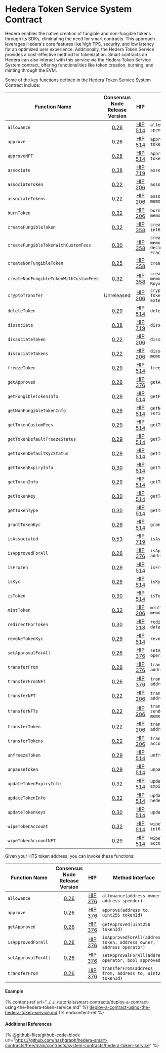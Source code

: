 # Hedera Token Service System Contract

Hedera enables the native creation of fungible and non-fungible tokens through its SDKs, eliminating the need for smart contracts. This approach leverages Hedera's core features like high TPS, security, and low latency for an optimized user experience. Additionally, the Hedera Token Service provides a cost-effective method for tokenization. Smart contracts on Hedera can also interact with this service via the Hedera Token Service System contract, offering functionalities like token creation, burning, and minting through the EVM.

Some of the key functions defined in the Hedera Token Service System Contract include:

<table data-full-width="false"><thead><tr><th width="206">Function Name</th><th width="118" align="center">Consensus Node Release Version</th><th width="63" align="center">HIP</th><th>Method Interface</th></tr></thead><tbody><tr><td><code>allowance</code></td><td align="center"><a href="https://docs.hedera.com/hedera/networks/release-notes/services#v0.26">0.26</a></td><td align="center"><a href="https://hips.hedera.com/hip/hip-514">HIP 514</a></td><td><code>allowance(address token, address owner, address spender)</code></td></tr><tr><td><code>approve</code></td><td align="center"><a href="https://docs.hedera.com/hedera/networks/release-notes/services#v0.26">0.26</a></td><td align="center"><a href="https://hips.hedera.com/hip/hip-514">HIP 514</a></td><td><code>approve(address token, address to, uint256 tokenId)</code></td></tr><tr><td><code>approveNFT</code></td><td align="center"><a href="https://docs.hedera.com/hedera/networks/release-notes/services#v0.28">0.28</a></td><td align="center"><a href="https://hips.hedera.com/hip/hip-514">HIP 514</a></td><td><code>approveNFT(address token, address to, uint256 tokenId)</code></td></tr><tr><td><code>associate</code></td><td align="center"><a href="https://docs.hedera.com/hedera/networks/release-notes/services#v0.38">0.38</a></td><td align="center"><a href="https://hips.hedera.com/hip/hip-719">HIP 719</a></td><td><code>associate()</code></td></tr><tr><td><code>associateToken</code></td><td align="center"><a href="https://docs.hedera.com/hedera/networks/release-notes/services#v0.22">0.22</a></td><td align="center"><a href="https://hips.hedera.com/hip/hip-206">HIP 206</a></td><td><code>associateToken(address account, address token)</code></td></tr><tr><td><code>associateTokens</code></td><td align="center"><a href="https://docs.hedera.com/hedera/networks/release-notes/services#v0.22">0.22</a></td><td align="center"><a href="https://hips.hedera.com/hip/hip-206">HIP 206</a></td><td><code>associateTokens(address account, address[] memory tokens)</code></td></tr><tr><td><code>burnToken</code></td><td align="center"><a href="https://docs.hedera.com/hedera/networks/release-notes/services#v0.32">0.32</a></td><td align="center"><a href="https://hips.hedera.com/hip/hip-206">HIP 206</a></td><td><code>burnToken(address token, int64 amount, int64[] memory serialNumbers)</code></td></tr><tr><td><code>createFungibleToken</code></td><td align="center"><a href="https://docs.hedera.com/hedera/networks/release-notes/services#v0.32">0.32</a></td><td align="center"><a href="https://hips.hedera.com/hip/hip-358">HIP 358</a></td><td><code>createFungibleToken(HederaToken memory token, int64 initialTotalSupply, int32 decimals)</code></td></tr><tr><td><code>createFungibleTokenWithCustomFees</code></td><td align="center"><a href="https://docs.hedera.com/hedera/networks/release-notes/services#v0.30">0.30</a></td><td align="center"><a href="https://hips.hedera.com/hip/hip-358">HIP 358</a></td><td><code>createFungibleTokenWithCustomFees(HederaToken memory token, int64 initialTotalSupply, int32 decimals, FixedFee[] memory fixedFees, FractionalFee[] memory fractionalFees)</code></td></tr><tr><td><code>createNonFungibleToken</code></td><td align="center"><a href="https://docs.hedera.com/hedera/networks/release-notes/services#v0.25">0.25</a></td><td align="center"><a href="https://hips.hedera.com/hip/hip-358">HIP 358</a></td><td><code>createNonFungibleToken(HederaToken memory token)</code></td></tr><tr><td><code>createNonFungibleTokenWithCustomFees</code></td><td align="center"><a href="https://docs.hedera.com/hedera/networks/release-notes/services#v0.32">0.32</a></td><td align="center"><a href="https://hips.hedera.com/hip/hip-358">HIP 358</a></td><td><code>createNonFungibleTokenWithCustomFees(HederaToken memory token, FixedFee[] memory fixedFees, RoyaltyFee[] memory royaltyFees)</code></td></tr><tr><td><code>cryptoTransfer</code></td><td align="center">Unreleased</td><td align="center"><a href="https://hips.hedera.com/hip/hip-206">HIP 206</a></td><td><code>cryptoTransfer(TransferList memory transferList, TokenTransferList[] memory tokenTransfers) external returns (int64 responseCode)</code></td></tr><tr><td><code>deleteToken</code></td><td align="center"><a href="https://docs.hedera.com/hedera/networks/release-notes/services#v0.29">0.29</a></td><td align="center"><a href="https://hips.hedera.com/hip/hip-514">HIP 514</a></td><td><code>deleteToken(address token)</code></td></tr><tr><td><code>dissociate</code></td><td align="center"><a href="https://docs.hedera.com/hedera/networks/release-notes/services#v0.38">0.38</a></td><td align="center"><a href="https://hips.hedera.com/hip/hip-719">HIP 719</a></td><td><code>dissociate()</code></td></tr><tr><td><code>dissociateToken</code></td><td align="center"><a href="https://docs.hedera.com/hedera/networks/release-notes/services#v0.22">0.22</a></td><td align="center"><a href="https://hips.hedera.com/hip/hip-206">HIP 206</a></td><td><code>dissociateToken(address account, address token)</code></td></tr><tr><td><code>dissociateTokens</code></td><td align="center"><a href="https://docs.hedera.com/hedera/networks/release-notes/services#v0.22">0.22</a></td><td align="center"><a href="https://hips.hedera.com/hip/hip-206">HIP 206</a></td><td><code>dissociateTokens(address account, address[] memory tokens)</code></td></tr><tr><td><code>freezeToken</code></td><td align="center"><a href="https://docs.hedera.com/hedera/networks/release-notes/services#v0.29">0.29</a></td><td align="center"><a href="https://hips.hedera.com/hip/hip-514">HIP 514</a></td><td><code>freezeToken(address token, address account)</code></td></tr><tr><td><code>getApproved</code></td><td align="center"><a href="https://docs.hedera.com/hedera/networks/release-notes/services#v0.26">0.26</a></td><td align="center"><a href="https://hips.hedera.com/hip/hip-376">HIP 376</a></td><td><code>getApproved(address token, uint256 tokenId)</code></td></tr><tr><td><code>getFungibleTokenInfo</code></td><td align="center"><a href="https://docs.hedera.com/hedera/networks/release-notes/services#v0.29">0.29</a></td><td align="center"><a href="https://hips.hedera.com/hip/hip-514">HIP 514</a></td><td><code>getFungibleTokenInfo(address token)</code></td></tr><tr><td><code>getNonFungibleTokenInfo</code></td><td align="center"><a href="https://docs.hedera.com/hedera/networks/release-notes/services#v0.29">0.29</a></td><td align="center"><a href="https://hips.hedera.com/hip/hip-514">HIP 514</a></td><td><code>getNonFungibleTokenInfo(address token, int64 serialNumber)</code></td></tr><tr><td><code>getTokenCustomFees</code></td><td align="center"><a href="https://docs.hedera.com/hedera/networks/release-notes/services#v0.29">0.29</a></td><td align="center"><a href="https://hips.hedera.com/hip/hip-514">HIP 514</a></td><td><code>getTokenCustomFees(address token)</code></td></tr><tr><td><code>getTokenDefaultFreezeStatus</code></td><td align="center"><a href="https://docs.hedera.com/hedera/networks/release-notes/services#v0.29">0.29</a></td><td align="center"><a href="https://hips.hedera.com/hip/hip-514">HIP 514</a></td><td><code>getTokenDefaultFreezeStatus(address token)</code></td></tr><tr><td><code>getTokenDefaultKycStatus</code></td><td align="center"><a href="https://docs.hedera.com/hedera/networks/release-notes/services#v0.29">0.29</a></td><td align="center"><a href="https://hips.hedera.com/hip/hip-514">HIP 514</a></td><td><code>getTokenDefaultKycStatus(address token)</code></td></tr><tr><td><code>getTokenExpiryInfo</code></td><td align="center"><a href="https://docs.hedera.com/hedera/networks/release-notes/services#v0.30">0.30</a></td><td align="center"><a href="https://hips.hedera.com/hip/hip-514">HIP 514</a></td><td><code>getTokenExpiryInfo(address token)</code></td></tr><tr><td><code>getTokenInfo</code></td><td align="center"><a href="https://docs.hedera.com/hedera/networks/release-notes/services#v0.29">0.29</a></td><td align="center"><a href="https://hips.hedera.com/hip/hip-514">HIP 514</a></td><td><code>getTokenInfo(address token)</code></td></tr><tr><td><code>getTokenKey</code></td><td align="center"><a href="https://docs.hedera.com/hedera/networks/release-notes/services#v0.30">0.30</a></td><td align="center"><a href="https://hips.hedera.com/hip/hip-514">HIP 514</a></td><td><code>getTokenKey(address token, uint256 keyType)</code></td></tr><tr><td><code>getTokenType</code></td><td align="center"><a href="https://docs.hedera.com/hedera/networks/release-notes/services#v0.30">0.30</a></td><td align="center"><a href="https://hips.hedera.com/hip/hip-514">HIP 514</a></td><td><code>getTokenType(address token)</code></td></tr><tr><td><code>grantTokenKyc</code></td><td align="center"><a href="https://docs.hedera.com/hedera/networks/release-notes/services#v0.29">0.29</a></td><td align="center"><a href="https://hips.hedera.com/hip/hip-514">HIP 514</a></td><td><code>grantTokenKyc(address token, address account)</code></td></tr><tr><td><code>isAssociated</code></td><td align="center"><a href="https://docs.hedera.com/hedera/networks/release-notes/services#v0.53">0.53</a></td><td align="center"><a href="https://hips.hedera.com/hip/hip-719">HIP 719</a></td><td><code>isAssociated()</code></td></tr><tr><td><code>isApprovedForAll</code></td><td align="center"><a href="https://docs.hedera.com/hedera/networks/release-notes/services#v0.26">0.26</a></td><td align="center"><a href="https://hips.hedera.com/hip/hip-376">HIP 376</a></td><td><code>isApprovedForAll(address token, address owner, address operator)</code></td></tr><tr><td><code>isFrozen</code></td><td align="center"><a href="https://docs.hedera.com/hedera/networks/release-notes/services#v0.29">0.29</a></td><td align="center"><a href="https://hips.hedera.com/hip/hip-514">HIP 514</a></td><td><code>isFrozen(address token, address account)</code></td></tr><tr><td><code>isKyc</code></td><td align="center"><a href="https://docs.hedera.com/hedera/networks/release-notes/services#v0.29">0.29</a></td><td align="center"><a href="https://hips.hedera.com/hip/hip-514">HIP 514</a></td><td><code>isKyc(address token, address account)</code></td></tr><tr><td><code>isToken</code></td><td align="center"><a href="https://docs.hedera.com/hedera/networks/release-notes/services#v0.30">0.30</a></td><td align="center"><a href="https://hips.hedera.com/hip/hip-514">HIP 514</a></td><td><code>isToken(address token)</code></td></tr><tr><td><code>mintToken</code></td><td align="center"><a href="https://docs.hedera.com/hedera/networks/release-notes/services#v0.32">0.32</a></td><td align="center"><a href="https://hips.hedera.com/hip/hip-206">HIP 206</a></td><td><code>mintToken(address token, int64 amount, bytes[] memory metadata)</code></td></tr><tr><td><code>redirectForToken</code></td><td align="center"><a href="https://docs.hedera.com/hedera/networks/release-notes/services#v0.24">0.30</a></td><td align="center"><a href="https://hips.hedera.com/hip/hip-218">HIP 218</a></td><td><code>redirectForToken(address token, bytes memory data)</code></td></tr><tr><td><code>revokeTokenKyc</code></td><td align="center"><a href="https://docs.hedera.com/hedera/networks/release-notes/services#v0.29">0.29</a></td><td align="center"><a href="https://hips.hedera.com/hip/hip-514">HIP 514</a></td><td><code>revokeTokenKyc(address token, address account)</code></td></tr><tr><td><code>setApprovalForAll</code></td><td align="center"><a href="https://docs.hedera.com/hedera/networks/release-notes/services#v0.26">0.26</a></td><td align="center"><a href="https://hips.hedera.com/hip/hip-376">HIP 376</a></td><td><code>setApprovalForAll(address token, address operator, bool approved)</code></td></tr><tr><td><code>transferFrom</code></td><td align="center"><a href="https://docs.hedera.com/hedera/networks/release-notes/services#v0.26">0.26</a></td><td align="center"><a href="https://hips.hedera.com/hip/hip-376">HIP 376</a></td><td><code>transferFrom(address token, address from, address to, uint256 tokenId)</code></td></tr><tr><td><code>transferFromNFT</code></td><td align="center"><a href="https://docs.hedera.com/hedera/networks/release-notes/services#v0.26">0.26</a></td><td align="center"><a href="https://hips.hedera.com/hip/hip-376">HIP 376</a></td><td><code>transferFromNFT(address token, address from, address to, uint256 serialNumber)</code></td></tr><tr><td><code>transferNFT</code></td><td align="center"><a href="https://docs.hedera.com/hedera/networks/release-notes/services#v0.22">0.22</a></td><td align="center"><a href="https://hips.hedera.com/hip/hip-206">HIP 206</a></td><td><code>transferNFT(address token, address sender, address recipient, int64 serialNum)</code></td></tr><tr><td><code>transferNFTs</code></td><td align="center"><a href="https://docs.hedera.com/hedera/networks/release-notes/services#v0.22">0.22</a></td><td align="center"><a href="https://hips.hedera.com/hip/hip-206">HIP 206</a></td><td><code>transferNFTs(address token, address[] memory sender, address[] memory receiver, int64[] memory serialNumber)</code></td></tr><tr><td><code>transferToken</code></td><td align="center"><a href="https://docs.hedera.com/hedera/networks/release-notes/services#v0.22">0.22</a></td><td align="center"><a href="https://hips.hedera.com/hip/hip-206">HIP 206</a></td><td><code>transferToken(address token, address sender, address recipient, int64 amount)</code></td></tr><tr><td><code>transferTokens</code></td><td align="center"><a href="https://docs.hedera.com/hedera/networks/release-notes/services#v0.22">0.22</a></td><td align="center"><a href="https://hips.hedera.com/hip/hip-206">HIP 206</a></td><td><code>transferTokens(address token, address[] memory accountId, int64[] memory amount)</code></td></tr><tr><td><code>unfreezeToken</code></td><td align="center"><a href="https://docs.hedera.com/hedera/networks/release-notes/services#v0.29">0.29</a></td><td align="center"><a href="https://hips.hedera.com/hip/hip-514">HIP 514</a></td><td><code>unfreezeToken(address token, address account)</code></td></tr><tr><td><code>unpauseToken</code></td><td align="center"><a href="https://docs.hedera.com/hedera/networks/release-notes/services#v0.29">0.29</a></td><td align="center"><a href="https://hips.hedera.com/hip/hip-514">HIP 514</a></td><td><code>unpauseToken(address token)</code></td></tr><tr><td><code>updateTokenExpiryInfo</code></td><td align="center"><a href="https://docs.hedera.com/hedera/networks/release-notes/services#v0.32">0.32</a></td><td align="center"><a href="https://hips.hedera.com/hip/hip-514">HIP 514</a></td><td><code>updateTokenExpiryInfo(address token, Expiry expiry)</code></td></tr><tr><td><code>updateTokenInfo</code></td><td align="center"><a href="https://docs.hedera.com/hedera/networks/release-notes/services#v0.32">0.32</a></td><td align="center"><a href="https://hips.hedera.com/hip/hip-514">HIP 514</a></td><td><code>updateTokenInfo(address token, HederaToken hederaToken)</code></td></tr><tr><td><code>updateTokenKeys</code></td><td align="center"><a href="https://docs.hedera.com/hedera/networks/release-notes/services#v0.30">0.30</a></td><td align="center"><a href="https://hips.hedera.com/hip/hip-514">HIP 514</a></td><td><code>updateTokenKeys(address token, Expiry expiry)</code></td></tr><tr><td><code>wipeTokenAccount</code></td><td align="center"><a href="https://docs.hedera.com/hedera/networks/release-notes/services#v0.32">0.32</a></td><td align="center"><a href="https://hips.hedera.com/hip/hip-514">HIP 514</a></td><td><code>wipeTokenAccount(address token, address account, int64 amount)</code></td></tr><tr><td><code>wipeTokenAccountNFT</code></td><td align="center"><a href="https://docs.hedera.com/hedera/networks/release-notes/services#v0.29">0.29</a></td><td align="center"><a href="https://hips.hedera.com/hip/hip-514">HIP 514</a></td><td><code>wipeTokenAccountNFT(address token, address account, int64[] serialNumbers)</code></td></tr></tbody></table>

Given your HTS token address, you can invoke these functions:

<table><thead><tr><th width="214">Function Name</th><th width="109" align="center">Consensus Node Release Version</th><th width="62" align="center">HIP</th><th>Method Interface</th></tr></thead><tbody><tr><td><code>allowance</code></td><td align="center"><a href="https://docs.hedera.com/hedera/networks/release-notes/services#v0.26">0.26</a></td><td align="center"><a href="https://hips.hedera.com/hip/hip-376">HIP 376</a></td><td><code>allowance(address owner, address spender)</code></td></tr><tr><td><code>approve</code></td><td align="center"><a href="https://docs.hedera.com/hedera/networks/release-notes/services#v0.26">0.26</a></td><td align="center"><a href="https://hips.hedera.com/hip/hip-376">HIP 376</a></td><td><code>approve(address to, uint256 tokenId)</code></td></tr><tr><td><code>getApproved</code></td><td align="center"><a href="https://docs.hedera.com/hedera/networks/release-notes/services#v0.26">0.26</a></td><td align="center"><a href="https://hips.hedera.com/hip/hip-376">HIP 376</a></td><td><code>getApproved(uint256 tokenId)</code></td></tr><tr><td><code>isApprovedForAll</code></td><td align="center"><a href="https://docs.hedera.com/hedera/networks/release-notes/services#v0.26">0.26</a></td><td align="center"><a href="https://hips.hedera.com/hip/hip-376">HIP 376</a></td><td><code>isApprovedForAll(address token, address owner, address operator)</code></td></tr><tr><td><code>setApprovalForAll</code></td><td align="center"><a href="https://docs.hedera.com/hedera/networks/release-notes/services#v0.26">0.26</a></td><td align="center"><a href="https://hips.hedera.com/hip/hip-376">HIP 376</a></td><td><code>setApprovalForAll(address operator, bool approved)</code></td></tr><tr><td><code>transferFrom</code></td><td align="center"><a href="https://docs.hedera.com/hedera/networks/release-notes/services#v0.26">0.26</a></td><td align="center"><a href="https://hips.hedera.com/hip/hip-376">HIP 376</a></td><td><code>transferFrom(address from, address to, uint256 tokenId)</code></td></tr></tbody></table>

#### Example

{% content-ref url="../../../tutorials/smart-contracts/deploy-a-contract-using-the-hedera-token-service.md" %}
[deploy-a-contract-using-the-hedera-token-service.md](../../../tutorials/smart-contracts/deploy-a-contract-using-the-hedera-token-service.md)
{% endcontent-ref %}

#### Additional References

{% @github-files/github-code-block url="https://github.com/hashgraph/hedera-smart-contracts/tree/main/contracts/system-contracts/hedera-token-service" %}
